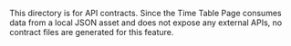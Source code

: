This directory is for API contracts. Since the Time Table Page consumes data from a local JSON asset and does not expose any external APIs, no contract files are generated for this feature.